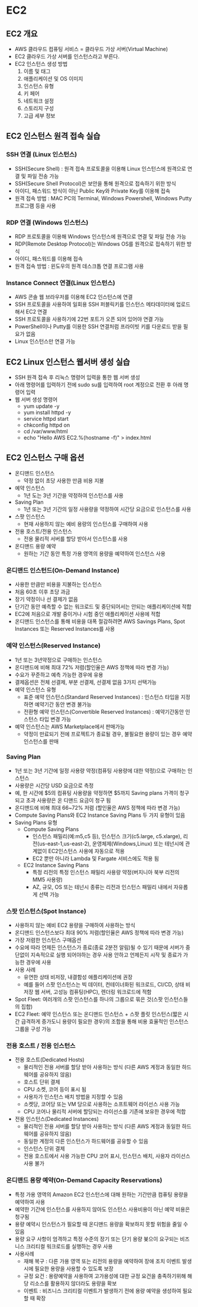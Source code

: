 # EC2

## EC2 개요
- AWS 클라우드 컴퓨팅 서비스 = 클라우드 가상 서버(Virtual Machine)
- EC2 클라우드 가상 서버를 인스턴스라고 부른다.
- EC2 인스턴스 생성 방법
  1. 이름 및 태그
  2. 애플리케이션 및 OS 이미지
  3. 인스턴스 유형
  4. 키 페어
  5. 네트워크 설정
  6. 스토리지 구성
  7. 고급 세부 정보

## EC2 인스턴스 원격 접속 실습

### SSH 연결 (Linux 인스턴스)
- SSH(Secure Shell) : 원격 접속 프로토콜을 이용해 Linux 인스턴스에 원격으로 연결 및 파일 전송 가능
- SSH(Secure Shell Protocol)은 보안을 통해 원격으로 접속하기 위한 방식
- 아이디, 패스워드 방식이 아닌 Public Key와 Private Key를 이용해 접속
- 원격 접속 방법 : MAC PC의 Terminal, Windows Powershell, Windows Putty 프로그램 등을 사용

### RDP 연결 (Windows 인스턴스)
- RDP 프로토콜을 이용해 Windows 인스턴스에 원격으로 연결 및 파일 전송 가능
- RDP(Remote Desktop Protocol)는 Windows OS를 원격으로 접속하기 위한 방식
- 아이디, 패스워드를 이용해 접속
- 원격 접속 방법 : 윈도우의 원격 데스크톱 연결 프로그램 사용

### Instance Connect 연결(Linux 인스턴스)
- AWS 콘솔 웹 브라우저를 이용해 EC2 인스턴스에 연결
- SSH 프로토콜을 사용하여 일회용 SSH 퍼블릭키를 인스턴스 메타데이터에 업로드해서 EC2 연결
- SSH 프로토콜을 사용하기에 22번 포트가 오픈 되어 있어야 연결 가능
- PowerShell이나 Putty를 이용한 SSH 연결처럼 프라이빗 키를 다운로드 받을 필요가 없음
- Linux 인스턴스만 연결 가능

## EC2 Linux 인스턴스 웹서버 생성 실습
- SSH 원격 접속 후 리눅스 명령어 입력을 통한 웹 서버 생성
- 아래 명령어를 입력하기 전에 sudo su를 입력하여 root 계정으로 전환 후 아래 명령어 입력
- 웹 서버 생성 명령어
  - yum update -y
  - yum install httpd -y
  - service httpd start
  - chkconfig httpd on
  - cd /var/www/html
  - echo "Hello AWS EC2.%(hostname -f)" > index.html

## EC2 인스턴스 구매 옵션
- 온디맨드 인스턴스
  - 약정 없이 초당 사용한 만큼 비용 지불
- 예약 인스턴스
  - 1년 도는 3년 기간을 약정하여 인스턴스를 사용
- Saving Plan
  - 1년 또는 3년 기간의 일정 사용량을 약정하여 시간당 요금으로 인스턴스를 사용
- 스팟 인스턴스
  - 현재 사용하지 않는 예비 용량의 인스턴스를 구매하여 사용
- 전용 호스트/전용 인스턴스
  - 전용 물리적 서버를 할당 받아서 인스턴스를 사용
- 온디맨드 용량 예약
  - 원하는 기간 동안 특정 가용 영역의 용량을 예약하여 인스턴스 사용

### 온디맨드 인스턴드(On-Demand Instance)
- 사용한 만큼만 비용을 지불하는 인스턴스
- 처음 60초 이후 초당 과금
- 장기 약정이나 선 결제가 없음
- 단기간 동안 예측할 수 없는 워크로드 및 중단되어서는 안되는 애플리케이션에 적합
- EC2에 처음으로 개발 중이거나 시험 중인 애플리케이션 사용에 적합
- 온디맨드 인스턴스를 통해 비용을 대폭 절감하려면 AWS Savings Plans, Spot Instances 또는 Reserved Instances를 사용

### 예약 인스턴스(Reserved Instance)
- 1년 또는 3년약정으로 구매하는 인스턴스
- 온디맨드에 비해 최대 72% 저렴(할인율은 AWS 정책에 따라 변경 가능)
- 수요가 꾸준하고 예측 가능한 경우에 유용
- 결제옵션은 전체 선결제, 부분 선결제, 선결제 없음 3가지 선택가능
- 예약 인스턴스 유형
  - 표준 예약 인스턴스(Standard Reserved Instances) : 인스턴스 타입을 지정하면 예약기간 동안 변경 불가능
  - 전환형 예약 인스턴스(Convertible Reserved Instances) : 예약기간동안 인스턴스 타입 변경 가능
- 예약 인스턴스는 AWS Marketplace에서 판매가능
  - 약정이 만료되기 전에 프로젝트가 종료될 경우, 불필요한 용량이 있는 경우 예약 인스턴스를 판매

### Saving Plan
- 1년 또는 3년 기간에 일정 사용량 약정(컴퓨팅 사용량에 대한 약정)으로 구매하는 인스턴스
- 사용량은 시간당 USD 요금으로 측정
- 예, 한 시간에 $5의 컴퓨팅 사용량을 약정하면 $5까지 Saving plans 가격이 청구 되고 초과 사용량은 온 디맨드 요금이 청구 됨
- 온디맨드에 비해 최대 66~72% 저렴 (할인율은 AWS 정책에 따라 변경 가능)
- Compute Saving Plans와 EC2 Instance Saving Plans 두 가지 유형이 있음
- Saving Plans 유형
  - Compute Saving Plans
    - 인스턴스 패밀리(예:m5,c5 등), 인스턴스 크기(c5.large, c5.xlarge), 리전(us-east-1,us-east-2), 운영체제(Windows,Linux) 또는 테넌시에 관계없이 EC2인스턴스 사용에 자동으로 적용
    - EC2 뿐만 아니라 Lambda 및 Fargate 서비스에도 적용 됨
  - EC2 Instance Saving Plans
    - 특정 리전의 특정 인스턴스 패밀리 사용량 약정(버지니아 북부 리전의 MM5 사용량)
    - AZ, 규모, OS 또는 테넌시 종류는 리전과 인스턴스 패밀리 내에서 자유롭게 선택 가능

### 스팟 인스턴스(Spot Instance)
- 사용하지 않는 예비 EC2 용량을 구매하여 사용하는 방식
- 온디맨드 인스턴스보다 최대 90% 저렴(할인율은 AWS 정책에 따라 변경 가능)
- 가장 저렴한 인스턴스 구매옵션
- 수요에 따라 언제든 인스턴스가 종료(종료 2분전 알림)될 수 있기 때문에 서버가 중단없이 지속적으로 실행 되어야하는 경우 사용 안하고 언제든지 시작 및 종료가 가능한 경우에 사용
- 사용 사례
  - 유연한 상태 비저장, 내결함성 애플리케이션에 권장
  - 예를 들어 스팟 인스턴스는 빅 데이터, 컨테이너화된 워크로드, CI/CD, 상태 비저장 웹 서버, 고성능 컴퓨팅(HPC), 렌더링 워크로드에 적함
- Spot Fleet: 여러개의 스팟 인스턴스를 하나의 그룹으로 묶은 것(스팟 인스턴스들의 집합)
- EC2 Fleet: 예약  인스턴스 또는 온디맨드 인스턴스 + 스팟 플릿 인스턴스(짧은 시간 급격하게 증가도니 용량이 필요한 경우)의 조합을 통해 비용 효율적인 인스턴스 그룹을 구성 가능

### 전용 호스트 / 전용 인스턴스
- 전용 호스트(Dedicated Hosts)
  - 물리적인 전용 서버를 할당 받아 사용하는 방식 (다른 AWS 계정과 동일한 하드웨어를 공유하지 않음)
  - 호스트 단위 결제
  - CPU 소켓, 코어 등이 표시 됨
  - 사용자가 인스턴스 배치 방법을 지정할 수 있음
  - 소켓당, 코어당 또는 VM 당으로 사용하는 소프트웨어 라이선스 사용 가능
  - CPU 코어나 물리적 서버에 할당되는 라이선스를 기존에 보유한 경우에 적합
- 전용 인스턴스(Dedicated Instances)
  - 물리적인 전용 서버를 할당 받아 사용하는 방식 (다른 AWS 계정과 동일한 하드웨어를 공유하지 않음)
  - 동일한 계정의 다른 인스턴스가 하드웨어를 공유할 수 있음
  - 인스턴스 단위 결제
  - 전용 호스트에서 사용 가능한 CPU 코어 표시, 인스턴스 배치, 사용자 라이선스 사용 불가

### 온디맨드 용량 예약(On-Demand Capacity Reservations)
- 특정 가용 영역의 Amazon EC2 인스턴스에 대해 원하는 기간만큼 컴퓨팅 용량을 예약하여 사용
- 예약한 기간에 인스턴스를 사용하지 않아도 인스턴스 사용비용이 아닌 예약 비용은 청구됨
- 용량 예약시 인스턴스가 필요할 때 온디맨드 용량을 확보하지 못할 위험을 줄일 수 있음
- 용량 요구 사항이 엄격하고 특정 수준의 장기 또는 단기 용량 봊으이 요구되는 비즈니스 크리티컬 워크로드를 실행하는 경우 사용
- 사용사례
  - 재해 복구 : 다른 가용 영역 또는 리전의 용량을 예약하여 장애 조치 이벤트 발생 시에 필요한 용량을 사용할 수 있도록 보장
  - 규정 요건 : 용량예약을 사용하여 고가용성에 대한 규정 요건을 충족하기위해 해당 리소스를 활용하지 않더라도 용량을 확보
  - 이벤트 : 비즈니스 크리티컬 이벤트가 발생하기 전에 용량 예약을 생성하여 필요할 때 확장